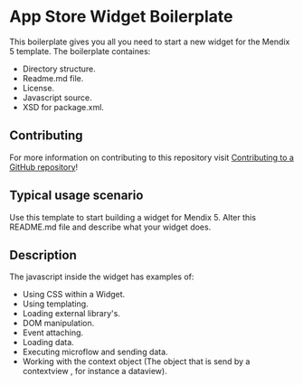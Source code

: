 # App Store Widget Boilerplate

This boilerplate gives you all you need to start a new widget for the Mendix 5 template.
The boilerplate containes:

- Directory structure.
- Readme.md file.
- License.
- Javascript source.
- XSD for package.xml.

## Contributing

For more information on contributing to this repository visit [Contributing to a GitHub repository](https://world.mendix.com/display/howto50/Contributing+to+a+GitHub+repository)!

## Typical usage scenario

Use this template to start building a widget for Mendix 5.
Alter this README.md file and describe what your widget does.
 
## Description

The javascript inside the widget has examples of:

- Using CSS within a Widget.
- Using templating.
- Loading external library's.
- DOM manipulation.
- Event attaching.
- Loading data.
- Executing microflow and sending data.
- Working with the context object (The object that is send by a contextview , for instance a dataview).
